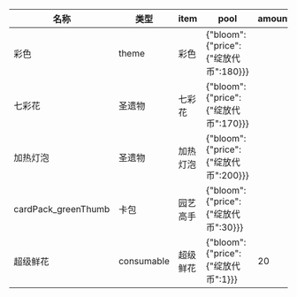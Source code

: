 | 名称  | 类型  | item | pool | amount |
| --- | --- | ---- | ---- | ------ |
| 彩色 | theme | 彩色 | {"bloom":{"price":{"绽放代币":180}}} |  |
| 七彩花 | 圣遗物 | 七彩花 | {"bloom":{"price":{"绽放代币":170}}} |  |
| 加热灯泡 | 圣遗物 | 加热灯泡 | {"bloom":{"price":{"绽放代币":200}}} |  |
| cardPack_greenThumb | 卡包 | 园艺高手 | {"bloom":{"price":{"绽放代币":30}}} |  |
| 超级鲜花 | consumable | 超级鲜花 | {"bloom":{"price":{"绽放代币":1}}} | 20 |
